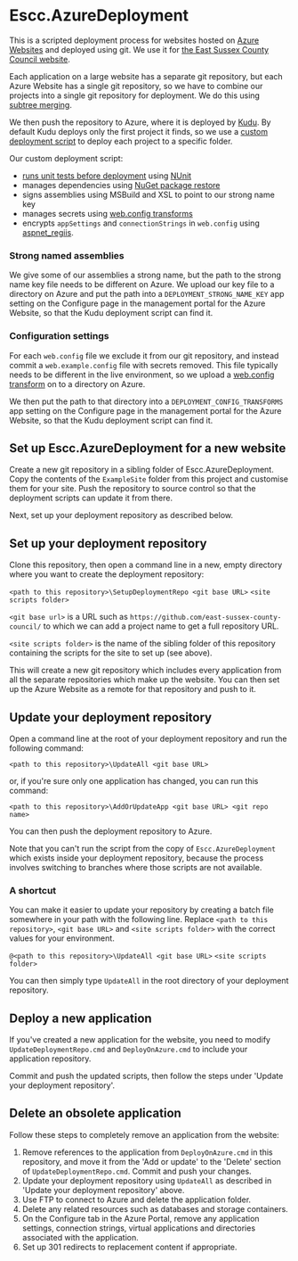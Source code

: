 Escc.AzureDeployment
====================

This is a scripted deployment process for websites hosted on [Azure Websites](www.windowsazure.com) and deployed using git. We use it for [the East Sussex County Council website](https://www.eastsussex.gov.uk).

Each application on a large website has a separate git repository, but each Azure Website has a single git repository, so we have to combine our projects into a single git repository for deployment. We do this using [subtree merging](http://typecastexception.com/post/2013/03/16/Managing-Nested-Libraries-Using-the-GIT-Subtree-Merge-Workflow.aspx).

We then push the repository to Azure, where it is deployed by [Kudu](https://github.com/projectkudu/kudu). By default Kudu deploys only the first project it finds, so we use a [custom deployment script](http://blog.amitapple.com/post/38419111245/azurewebsitecustomdeploymentpart3) to deploy each project to a specific folder.

Our custom deployment script:

* [runs unit tests before deployment](http://channel9.msdn.com/Shows/Windows-Azure-Friday/Custom-Web-Site-Deployment-Scripts-with-Kudu-with-David-Ebbo) using [NUnit](http://www.nunit.org/)
* manages dependencies using [NuGet package restore](http://docs.nuget.org/docs/reference/package-restore)
* signs assemblies using MSBuild and XSL to point to our strong name key
* manages secrets using [web.config transforms](http://msdn.microsoft.com/en-us/library/dd465326.aspx)
* encrypts `appSettings` and `connectionStrings` in `web.config` using [aspnet_regiis](http://msdn.microsoft.com/en-us/library/ff647398.aspx).

### Strong named assemblies

We give some of our assemblies a strong name, but the path to the strong name key file needs to be different on Azure. We upload our key file to a directory on Azure and put the path into a `DEPLOYMENT_STRONG_NAME_KEY` app setting on the Configure page in the management portal for the Azure Website, so that the Kudu deployment script can find it.

### Configuration settings

For each `web.config` file we exclude it from our git repository, and instead commit a `web.example.config` file with secrets removed. This file typically needs to be different in the live environment, so we upload a [web.config transform](http://msdn.microsoft.com/en-us/library/dd465326.aspx) on to a directory on Azure.

We then put the path to that directory into a `DEPLOYMENT_CONFIG_TRANSFORMS` app setting on the Configure page in the management portal for the Azure Website, so that the Kudu deployment script can find it.

Set up Escc.AzureDeployment for a new website
---------------------------------------------

Create a new git repository in a sibling folder of Escc.AzureDeployment. Copy the contents of the `ExampleSite` folder from this project and customise them for your site. Push the repository to source control so that the deployment scripts can update it from there.

Next, set up your deployment repository as described below.

Set up your deployment repository
---------------------------------

Clone this repository, then open a command line in a new, empty directory where you want to create the deployment repository:

`<path to this repository>\SetupDeploymentRepo <git base URL>` `<site scripts folder>`

`<git base url>` is a URL such as `https://github.com/east-sussex-county-council/` to which we can add a project name to get a full repository URL.

`<site scripts folder>` is the name of the sibling folder of this repository containing the scripts for the site to set up (see above).

This will create a new git repository which includes every application from all the separate repositories which make up the website. You can then set up the Azure Website as a remote for that repository and push to it.

Update your deployment repository
---------------------------------

Open a command line at the root of your deployment repository and run the following command:

`<path to this repository>\UpdateAll <git base URL>`

or, if you're sure only one application has changed, you can run this command:

`<path to this repository>\AddOrUpdateApp <git base URL> <git repo name>`

You can then push the deployment repository to Azure.

Note that you can't run the script from the copy of `Escc.AzureDeployment` which exists inside your deployment repository, because the process involves switching to branches where those scripts are not available.

### A shortcut

You can make it easier to update your repository by creating a batch file somewhere in your path with the following line. Replace `<path to this repository>`, `<git base URL>` and `<site scripts folder>` with the correct values for your environment.

`@<path to this repository>\UpdateAll <git base URL>` `<site scripts folder>`

You can then simply type `UpdateAll` in the root directory of your deployment repository.


Deploy a new application
------------------------

If you've created a new application for the website, you need to modify `UpdateDeploymentRepo.cmd` and `DeployOnAzure.cmd` to include your application repository.

Commit and push the updated scripts, then follow the steps under 'Update your deployment repository'.

Delete an obsolete application
------------------------------

Follow these steps to completely remove an application from the website:

1.	Remove references to the application from `DeployOnAzure.cmd` in this repository, and move it from the 'Add or update' to the 'Delete' section of `UpdateDeploymentRepo.cmd`. Commit and push your changes.
2.	Update your deployment repository using `UpdateAll` as described in 'Update your deployment repository' above.
3.	Use FTP to connect to Azure and delete the application folder.
4.	Delete any related resources such as databases and storage containers.
5.	On the Configure tab in the Azure Portal, remove any application settings, connection strings, virtual applications and directories associated with the application.
6.	Set up 301 redirects to replacement content if appropriate.